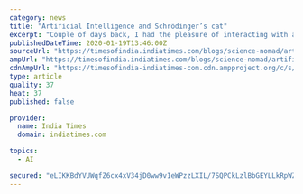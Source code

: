 ```yaml
---
category: news
title: "Artificial Intelligence and Schrödinger’s cat"
excerpt: "Couple of days back, I had the pleasure of interacting with a set of politicians over the concept of Artificial Intelligence (AI) and I am happy to report that they knew what AI is, but also unhappy to report that their interest in knowing more about AI was mainly to see if it can help them win elections. I must admit that these new-fangled ..."
publishedDateTime: 2020-01-19T13:46:00Z
sourceUrl: "https://timesofindia.indiatimes.com/blogs/science-nomad/artificial-intelligence-and-schrodingers-cat/"
ampUrl: "https://timesofindia.indiatimes.com/blogs/science-nomad/artificial-intelligence-and-schrodingers-cat/"
cdnAmpUrl: "https://timesofindia-indiatimes-com.cdn.ampproject.org/c/s/timesofindia.indiatimes.com/blogs/science-nomad/artificial-intelligence-and-schrodingers-cat/"
type: article
quality: 37
heat: 37
published: false

provider:
  name: India Times
  domain: indiatimes.com

topics:
  - AI

secured: "eLIKKBdYVUWqfZ6cx4xV34jD0ww9v1eWPzzLXIL/7SQPCkLzlBbGEYLLkRpWZZqAGZ8aSuBIsILvZoZBf6Ceo+VEm2ptczalSe+dkObyRRlsGC5x+hxqeyGpZ6H7de2zLbyadF46coWLfeF+3rYAmYeuGhFFgVJ8e7Sx8wAl1Om+/l4w/2/uQdxvzuvVg5DsDYyc2V4akxToogEiMV1oUId8g58v3+y2+aAg4HX+ZDuAJovCfPxHfsYm6WfrXHeiticisQchoNlcKfMOoLn02bgiOW4lRUberSkF4+j5Mtw=;9A2FYhP/aAMynBjNT1Xe1w=="
---
```


